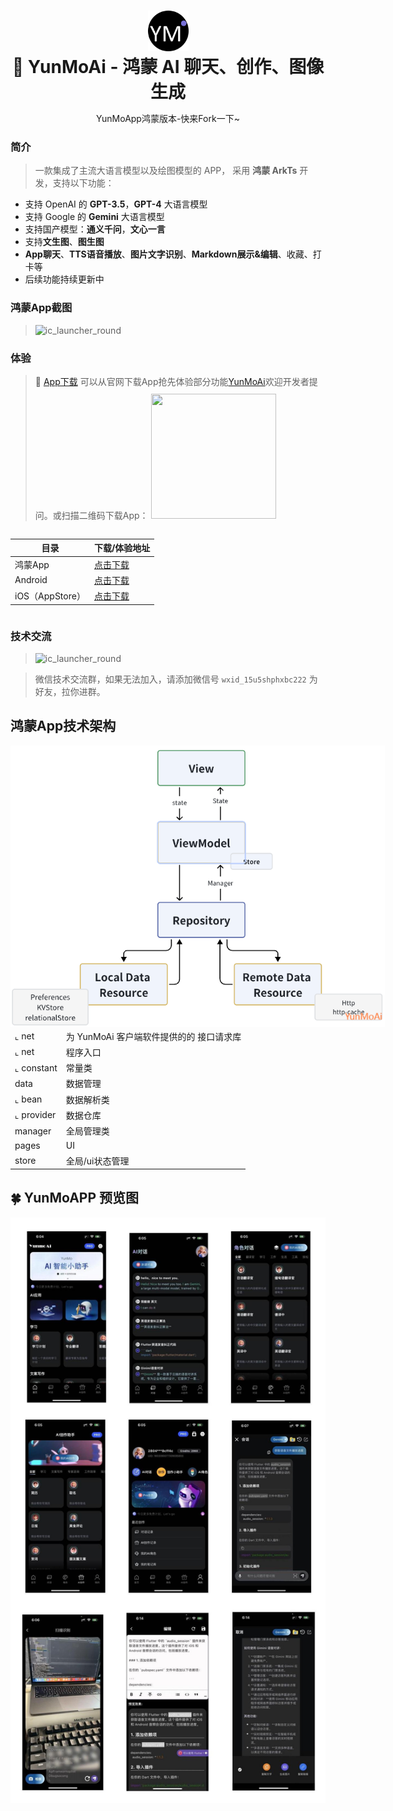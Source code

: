 <a name="readme-top"></a>

<br />
<div align="center">
   <a href="https://github.com/gracienewd/openharmony-App-YunmoAi">
    <img alt="ic_launcher_round" src="https://github.com/gracienewd/openharmony-App-YunmoAi/blob/master/doc/images/ic_launcher_round.png" width="65">
  </a>
  <h1 style="margin: 0;" align="center">🚀 YunMoAi - 鸿蒙 AI 聊天、创作、图像生成</h1>
  <p>
    YunMoApp鸿蒙版本-快来Fork一下~
  </p>
</div>

### 简介
> 一款集成了主流大语言模型以及绘图模型的 APP， 采用 **鸿蒙 ArkTs** 开发，支持以下功能：
- 支持 OpenAI 的 **GPT-3.5**，**GPT-4** 大语言模型
- 支持 Google 的 **Gemini** 大语言模型
- 支持国产模型：**通义千问**，**文心一言**
- 支持**文生图**、**图生图**
- **App聊天**、**TTS语音播放**、**图片文字识别**、**Markdown展示&编辑**、收藏、打卡等
- 后续功能持续更新中

### 鸿蒙App截图
> <img alt="ic_launcher_round" src="https://yunmonitor.oss-cn-hangzhou.aliyuncs.com/github/hongmeng_1.png" width="200">


### 体验
> 🌈 [App下载](http://yunmoapp.yunmonitor.com/) 可以从官网下载App抢先体验部分功能[YunMoAi](http://yunmoapp.yunmonitor.com/)欢迎开发者提问。或扫描二维码下载App：
> <img height="200px" width="200px" style="margin-top:10px;" src="https://yunmonitor.oss-cn-hangzhou.aliyuncs.com/github/httpsm.yunmonitor.comdownload%20%281%29.png" />

<div style="display:flex;flex-direction:row;just-content:center;align-items:center;width:'100%'">

| 目录            | 下载/体验地址                                                                                                                  | 
|---------------|--------------------------------------------------------------------------------------------------------------------------|
| 鸿蒙App         | [点击下载](https://github.com/gracienewd/openharmony-App-YunmoAi/blob/master/doc/app/heelo-default-1.0.0.app)                |
| Android       | [点击下载](https://yunmonitor.oss-cn-hangzhou.aliyuncs.com/app/yunmoai_website_v1.2.0_3_release_nopay_2024-07-30-11h46m.apk) |
| iOS（AppStore） | [点击下载](https://apps.apple.com/cn/app/yunmoai/id6503045016)                                                               |

</div>


### 技术交流

> <img alt="ic_launcher_round" src="https://yunmonitor.oss-cn-hangzhou.aliyuncs.com/github/wechat.jpg" width="300">

>  微信技术交流群，如果无法加入，请添加微信号 `wxid_15u5shphxbc222` 为好友，拉你进群。

## 鸿蒙App技术架构

<div style="position:absolute;">
   <img height="450px" src="https://github.com/gracienewd/openharmony-App-YunmoAi/blob/master/doc/images/architecture.png" align="right" />
</div>

**开发工具**
- DevEco Studio NEXT Developer Beta1
- Build Version: 5.0.3.403

**语言**
- ArkTs [👉前往](https://developer.huawei.com/consumer/cn/doc/harmonyos-guides-V2/arkts-get-started-0000001504769321-V2)

**架构**
- Base on [MVVM](https://en.wikipedia.org/wiki/Model%E2%80%93view%E2%80%93viewmodel) + [Repository](https://docs.microsoft.com/ja-jp/dotnet/architecture/microservices/microservice-ddd-cqrs-patterns/infrastructure-persistence-layer-design)

<br />
<br />
<br />

<br />
<br />
<br />


## 鸿蒙App代码结构

| 目录         | 说明                        |
|------------|---------------------------|
| common     | 通用包                       |
| ⌞ net      | 为 YunMoAi 客户端软件提供的的 接口请求库 |
| ⌞ net      | 程序入口                      |
| ⌞ constant | 常量类                       |
| data       | 数据管理                      |
| ⌞ bean     | 数据解析类                     |
| ⌞ provider | 数据仓库                      | |
| manager    | 全局管理类                     |
| pages      | UI                        |
| store      | 全局/ui状态管理                 |

## 🍀 YunMoAPP 预览图

![image](https://github.com/gracienewd/openharmony-App-YunmoAi/blob/master/doc/images/app_images.jpg)


